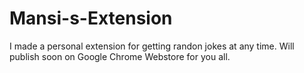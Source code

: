# Mansi-s-Extension
I made a personal extension for getting randon jokes at any time. Will publish soon on Google Chrome Webstore for you all.

